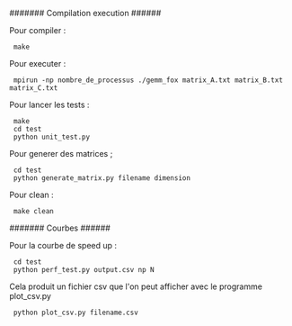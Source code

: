 ####### Compilation execution ######

Pour compiler :

     make

Pour executer :

     mpirun -np nombre_de_processus ./gemm_fox matrix_A.txt matrix_B.txt matrix_C.txt

Pour lancer les tests :

     make
     cd test
     python unit_test.py

Pour generer des matrices ;

     cd test
     python generate_matrix.py filename dimension

Pour clean :
     
     make clean

####### Courbes ######

Pour la courbe de speed up :
     
     cd test
     python perf_test.py output.csv np N

Cela produit un fichier csv que l'on peut afficher avec le programme plot_csv.py

     python plot_csv.py filename.csv
     